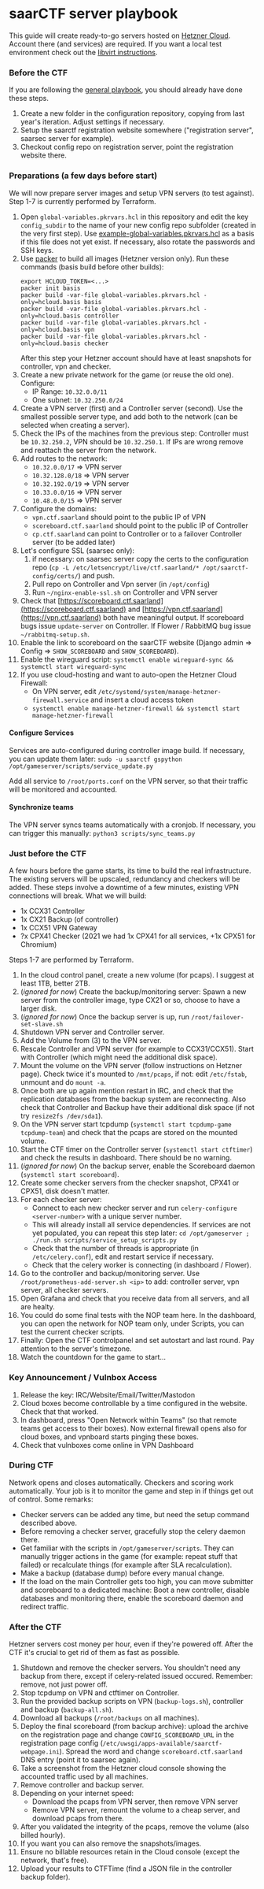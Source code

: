 # saarCTF server playbook

This guide will create ready-to-go servers hosted on [Hetzner Cloud](https://www.hetzner.de/cloud). Account there (and services) are required.
If you want a local test environment check out the [libvirt instructions](libvirt-test-setup/README.md).

### Before the CTF

If you are following the [general playbook](https://gitlab.saarsec.rocks/saarctf/wiki/-/wikis/Playbook), you should already have done these steps.

1. Create a new folder in the configuration repository, copying from last year's iteration. Adjust settings if necessary.
2. Setup the saarctf registration website somewhere ("registration server", saarsec server for example).
3. Checkout config repo on registration server, point the registration website there.

### Preparations (a few days before start)

We will now prepare server images and setup VPN servers (to test against).
Step 1-7 is currently performed by Terraform.

1. Open `global-variables.pkrvars.hcl` in this repository and edit the key `config_subdir` to the name of your new config repo subfolder (created in the very first step).
   Use [example-global-variables.pkrvars.hcl](example-global-variables.pkrvars.hcl) as a basis if this file does not yet exist.
   If necessary, also rotate the passwords and SSH keys.
2. Use [packer](https://www.packer.io/) to build all images (Hetzner version only). Run these commands (basis build before other builds):
   ```
   export HCLOUD_TOKEN=<...>
   packer init basis
   packer build -var-file global-variables.pkrvars.hcl -only=hcloud.basis basis
   packer build -var-file global-variables.pkrvars.hcl -only=hcloud.basis controller
   packer build -var-file global-variables.pkrvars.hcl -only=hcloud.basis vpn
   packer build -var-file global-variables.pkrvars.hcl -only=hcloud.basis checker
   ```
   After this step your Hetzner account should have at least snapshots for controller, vpn and checker.
3. Create a new private network for the game (or reuse the old one). Configure:
   - IP Range: `10.32.0.0/11`
   - One subnet: `10.32.250.0/24`
4. Create a VPN server (first) and a Controller server (second). Use the smallest possible server type, and add both to the network (can be selected when creating a server).
5. Check the IPs of the machines from the previous step: Controller must be `10.32.250.2`, VPN should be `10.32.250.1`. If IPs are wrong remove and reattach the server from the network.
6. Add routes to the network:
   - `10.32.0.0/17` => VPN server
   - `10.32.128.0/18` => VPN server
   - `10.32.192.0/19` => VPN server
   - `10.33.0.0/16` => VPN server
   - `10.48.0.0/15` => VPN server
7. Configure the domains:
   - `vpn.ctf.saarland` should point to the public IP of VPN
   - `scoreboard.ctf.saarland` should point to the public IP of Controller
   - `cp.ctf.saarland` can point to Controller or to a failover Controller server (to be added later)
8. Let's configure SSL (saarsec only):
   1. if necessary: on saarsec server copy the certs to the configuration repo (`cp -L /etc/letsencrypt/live/ctf.saarland/* /opt/saarctf-config/certs/`) and push.
   2. Pull repo on Controller and Vpn server (in `/opt/config`)
   3. Run `~/nginx-enable-ssl.sh` on Controller and VPN server
9. Check that [https://scoreboard.ctf.saarland](https://scoreboard.ctf.saarland) and [https://vpn.ctf.saarland](https://vpn.ctf.saarland) both have meaningful output. If scoreboard bugs issue `update-server` on Controller. If Flower / RabbitMQ bug issue `~/rabbitmq-setup.sh`.
10. Enable the link to scoreboard on the saarCTF website (Django admin => Config => `SHOW_SCOREBOARD` and `SHOW_SCOREBOARD`).
11. Enable the wireguard script: `systemctl enable wireguard-sync && systemctl start wireguard-sync`
12. If you use cloud-hosting and want to auto-open the Hetzner Cloud Firewall:
    - On VPN server, edit `/etc/systemd/system/manage-hetzner-firewall.service` and insert a cloud access token
    - `systemctl enable manage-hetzner-firewall && systemctl start manage-hetzner-firewall`

#### Configure Services

Services are auto-configured during controller image build. 
If necessary, you can update them later:
`sudo -u saarctf gspython /opt/gameserver/scripts/service_update.py`

Add all service to `/root/ports.conf` on the VPN server, so that their traffic will be monitored and accounted.

#### Synchronize teams

The VPN server syncs teams automatically with a cronjob. 
If necessary, you can trigger this manually: `python3 scripts/sync_teams.py`

### Just before the CTF

A few hours before the game starts, its time to build the real infrastructure.
The existing servers will be upscaled, redundancy and checkers will be added.
These steps involve a downtime of a few minutes, existing VPN connections will break.
What we will build:

- 1x CCX31 Controller
- 1x CX21 Backup (of controller)
- 1x CCX51 VPN Gateway
- ?x CPX41 Checker (2021 we had 1x CPX41 for all services, +1x CPX51 for Chromium)

Steps 1-7 are performed by Terraform.

1. In the cloud control panel, create a new volume (for pcaps). I suggest at least 1TB, better 2TB.
2. (*ignored for now*) Create the backup/monitoring server: Spawn a new server from the controller image, type CX21 or so, choose to have a larger disk.
3. (*ignored for now*) Once the backup server is up, run `/root/failover-set-slave.sh`
4. Shutdown VPN server and Controller server.
5. Add the Volume from (3) to the VPN server.
6. Rescale Controller and VPN server (for example to CCX31/CCX51). Start with Controller (which might need the additional disk space).
7. Mount the volume on the VPN server (follow instructions on Hetzner page). 
   Check twice it's mounted to `/mnt/pcaps`, if not: edit `/etc/fstab`, unmount and do `mount -a`.
8. Once both are up again mention restart in IRC, and check that the replication databases from the backup system are reconnecting. 
   Also check that Controller and Backup have their additional disk space (if not try `resize2fs /dev/sda1`).
9. On the VPN server start tcpdump (`systemctl start tcpdump-game tcpdump-team`) and check that the pcaps are stored on the mounted volume.
10. Start the CTF timer on the Controller server (`systemctl start ctftimer`) and check the results in dashboard. There should be no warning.
11. (*ignored for now*) On the backup server, enable the Scoreboard daemon (`systemctl start scoreboard`).
12. Create some checker servers from the checker snapshot, CPX41 or CPX51, disk doesn't matter. 
13. For each checker server:
    - Connect to each new checker server and run `celery-configure <server-number>` with a unique server number. 
    - This will already install all service dependencies. If services are not yet populated, you can repeat this step later:
      `cd /opt/gameserver ; ./run.sh scripts/service_setup_scripts.py`
    - Check that the number of threads is appropriate (in `/etc/celery.conf`), edit and restart service if necessary.
    - Check that the celery worker is connecting (in dashboard / Flower).
14. Go to the controller and backup/monitoring server. Use `/root/prometheus-add-server.sh <ip>` to add: controller server, vpn server, all checker servers.
15. Open Grafana and check that you receive data from all servers, and all are healty.
16. You could do some final tests with the NOP team here. 
    In the dashboard, you can open the network for NOP team only, under Scripts, you can test the current checker scripts.
17. Finally: Open the CTF controlpanel and set autostart and last round. Pay attention to the server's timezone.
18. Watch the countdown for the game to start...

### Key Announcement / Vulnbox Access

1. Release the key: IRC/Website/Email/Twitter/Mastodon
2. Cloud boxes become controllable by a time configured in the website. Check that that worked.
3. In dashboard, press "Open Network within Teams" (so that remote teams get access to their boxes). Now external firewall opens also for cloud boxes, and vpnboard starts pinging these boxes.
4. Check that vulnboxes come online in VPN Dashboard

### During CTF

Network opens and closes automatically. Checkers and scoring work automatically. Your job is it to monitor the game and step in if things get out of control. Some remarks:

- Checker servers can be added any time, but need the setup command described above.
- Before removing a checker server, gracefully stop the celery daemon there.
- Get familiar with the scripts in `/opt/gameserver/scripts`. They can manually trigger actions in the game (for example: repeat stuff that failed) or recalculate things (for example after SLA recalculation).
- Make a backup (database dump) before every manual change.
- If the load on the main Controller gets too high, you can move submitter and scoreboard to a dedicated machine: Boot a new controller, disable databases and monitoring there, enable the scoreboard daemon and redirect traffic.

### After the CTF

Hetzner servers cost money per hour, even if they're powered off. After the CTF it's crucial to get rid of them as fast as possible.

1. Shutdown and remove the checker servers. You shouldn't need any backup from there, except if celery-related issued occured. Remember: remove, not just power off.
2. Stop tcpdump on VPN and ctftimer on Controller.
3. Run the provided backup scripts on VPN (`backup-logs.sh`), controller and backup (`backup-all.sh`).
4. Download all backups (`/root/backups` on all machines).
5. Deploy the final scoreboard (from backup archive): upload the archive on the registration page and change `CONFIG_SCOREBOARD_URL` in the registration page config (`/etc/uwsgi/apps-available/saarctf-webpage.ini`). Spread the word and change `scoreboard.ctf.saarland` DNS entry (point it to saarsec again).
6. Take a screenshot from the Hetzner cloud console showing the accounted traffic used by all machines.
7. Remove controller and backup server.
8. Depending on your internet speed:
   - Download the pcaps from VPN server, then remove VPN server
   - Remove VPN server, remount the volume to a cheap server, and download pcaps from there.
9. After you validated the integrity of the pcaps, remove the volume (also billed hourly).
10. If you want you can also remove the snapshots/images.
11. Ensure no billable resources retain in the Cloud console (except the network, that's free).
12. Upload your results to CTFTime (find a JSON file in the controller backup folder).
